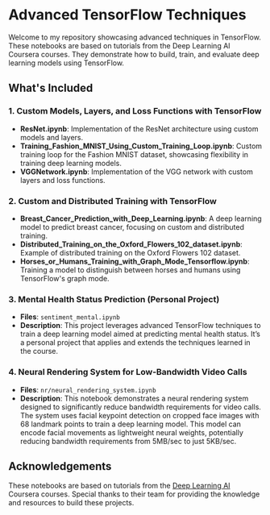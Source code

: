 # Advanced TensorFlow Techniques

Welcome to my repository showcasing advanced techniques in TensorFlow. These notebooks are based on tutorials from the Deep Learning AI Coursera courses. They demonstrate how to build, train, and evaluate deep learning models using TensorFlow.

## What's Included

### 1. Custom Models, Layers, and Loss Functions with TensorFlow
- **ResNet.ipynb**: Implementation of the ResNet architecture using custom models and layers.
- **Training_Fashion_MNIST_Using_Custom_Training_Loop.ipynb**: Custom training loop for the Fashion MNIST dataset, showcasing flexibility in training deep learning models.
- **VGGNetwork.ipynb**: Implementation of the VGG network with custom layers and loss functions.

### 2. Custom and Distributed Training with TensorFlow
- **Breast_Cancer_Prediction_with_Deep_Learning.ipynb**: A deep learning model to predict breast cancer, focusing on custom and distributed training.
- **Distributed_Training_on_the_Oxford_Flowers_102_dataset.ipynb**: Example of distributed training on the Oxford Flowers 102 dataset.
- **Horses_or_Humans_Training_with_Graph_Mode_Tensorflow.ipynb**: Training a model to distinguish between horses and humans using TensorFlow's graph mode.

### 3. Mental Health Status Prediction (Personal Project)
- **Files**: `sentiment_mental.ipynb`
- **Description**: This project leverages advanced TensorFlow techniques to train a deep learning model aimed at predicting mental health status. It’s a personal project that applies and extends the techniques learned in the course.

### 4. Neural Rendering System for Low-Bandwidth Video Calls
- **Files**: `nr/neural_rendering_system.ipynb`
- **Description**: This notebook demonstrates a neural rendering system designed to significantly reduce bandwidth requirements for video calls. The system uses facial keypoint detection on cropped face images with 68 landmark points to train a deep learning model. This model can encode facial movements as lightweight neural weights, potentially reducing bandwidth requirements from 5MB/sec to just 5KB/sec.

## Acknowledgements
These notebooks are based on tutorials from the [Deep Learning AI](https://www.deeplearning.ai/) Coursera courses. Special thanks to their team for providing the knowledge and resources to build these projects.
